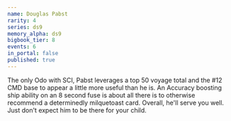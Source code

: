 ```yaml
---
name: Douglas Pabst
rarity: 4
series: ds9
memory_alpha: ds9
bigbook_tier: 8
events: 6
in_portal: false
published: true
---
```


The only Odo with SCI, Pabst leverages a top 50 voyage total and the #12 CMD base to appear a little more useful than he is. An Accuracy boosting ship ability on an 8 second fuse is about all there is to otherwise recommend a determinedly milquetoast card. Overall, he'll serve you well. Just don't expect him to be there for your child.
